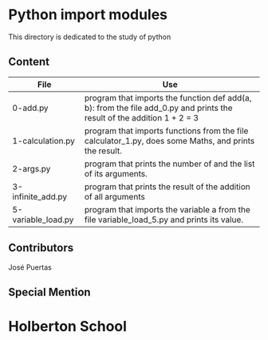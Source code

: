 # Python import modules
This directory is dedicated to the study of python

## Content

|File|Use|
|----------------|----------------------------------|
|0-add.py|program that imports the function def add(a, b): from the file add_0.py and prints the result of the addition 1 + 2 = 3|
|1-calculation.py|program that imports functions from the file calculator_1.py, does some Maths, and prints the result.|
|2-args.py|program that prints the number of and the list of its arguments.|
|3-infinite_add.py|program that prints the result of the addition of all arguments|
|5-variable_load.py|program that imports the variable a from the file variable_load_5.py and prints its value.|

## Contributors

José Puertas

## Special Mention

# Holberton School
